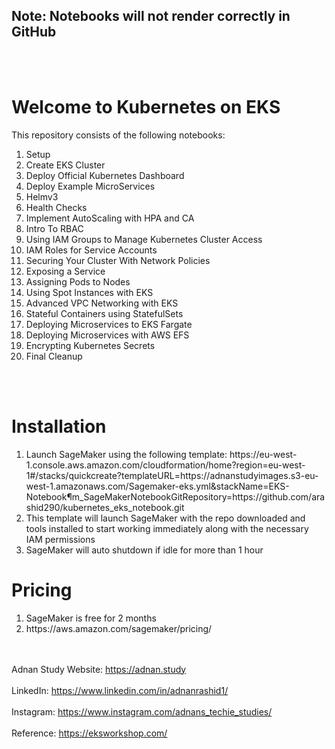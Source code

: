 
<h2> Note: Notebooks will not render correctly in GitHub </h2>
<br><br>

<h1> Welcome to Kubernetes on EKS </h1>

This repository consists of the following notebooks:
<ol>
    
<li>Setup
<li>Create EKS Cluster
<li>Deploy Official Kubernetes Dashboard
<li>Deploy Example MicroServices
<li>Helmv3
<li>Health Checks
<li>Implement AutoScaling with HPA and CA
<li>Intro To RBAC
<li>Using IAM Groups to Manage Kubernetes Cluster Access
<li>IAM Roles for Service Accounts
<li>Securing Your Cluster With Network Policies
<li>Exposing a Service
<li>Assigning Pods to Nodes
<li>Using Spot Instances with EKS
<li>Advanced VPC Networking with EKS
<li>Stateful Containers using StatefulSets
<li>Deploying Microservices to EKS Fargate
<li>Deploying Microservices with AWS EFS
<li>Encrypting Kubernetes Secrets
<li>Final Cleanup
</ol>


<br><br>

<h1> Installation </h1>

<ol>
<li> Launch SageMaker using the following template: https://eu-west-1.console.aws.amazon.com/cloudformation/home?region=eu-west-1#/stacks/quickcreate?templateURL=https://adnanstudyimages.s3-eu-west-1.amazonaws.com/Sagemaker-eks.yml&stackName=EKS-Notebook&param_SageMakerNotebookGitRepository=https://github.com/arashid290/kubernetes_eks_notebook.git

<li>This template will launch SageMaker with the repo downloaded and tools installed to start working immediately along with the necessary IAM permissions
<li> SageMaker will auto shutdown if idle for more than 1 hour 
</ol>

<h1> Pricing </h1>
<ol>
<li> SageMaker is free for 2 months </li>
<li> https://aws.amazon.com/sagemaker/pricing/
</ol>

<br><br> Adnan Study Website: https://adnan.study
<br><br> LinkedIn: https://www.linkedin.com/in/adnanrashid1/
<br><Br> Instagram: https://www.instagram.com/adnans_techie_studies/
<br><br> Reference: https://eksworkshop.com/
    
